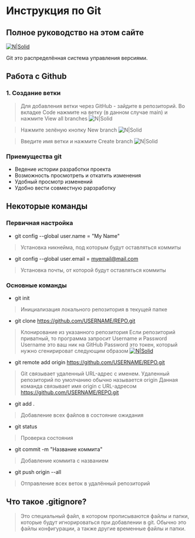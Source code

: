 # Инструкция по Git
## Полное руководство на этом сайте

[![N|Solid](https://git-scm.com/images/logo@2x.png)](https://git-scm.com/docs)


Git это распределённая система управления версиями.


## Работа с Github

### 1. Создание ветки
> Для добавления ветки через GitHub - зайдите в репозиторий.
> Во вкладке Code нажмите на ветку (в данном случае main) и нажмите View all branches
![N|Solid](https://sun9-west.userapi.com/sun9-2/s/v1/ig2/Dhh4Xf7-wbUHfiX1RzVZGSV5oN7KsUwcVfStJwfjsIAk2iN5K1BNcGMPn5mLILm2n_57iKcbVljLf9LryY9hVaLC.jpg?size=1280x766&quality=96&type=album)

> Нажмите зелёную кнопку New branch
![N|Solid](https://sun9-north.userapi.com/sun9-88/s/v1/ig2/XHHzHCx4-Kwso68LiEKAdG7c_t5MGIe_GXpUeuNyyXHyFOpK0uilz2OKZXYosJtwVwFuL2ZSceQZsPzhPapchcTy.jpg?size=1280x766&quality=96&type=album)

> Введите имя ветки и нажмите Create branch
![N|Solid](https://sun9-east.userapi.com/sun9-20/s/v1/ig2/OAdiaPhDn6bqzH8Ff0ID8F62YZjALBrUF5_o58isANivUDrFO3L4rDoWtKp_rTFODli-xbzEBR6BlH5z4R_woKVC.jpg?size=902x580&quality=96&type=album)

### Приемущества git
- Ведение истории разработки проекта
- Возможность просмотреть и откатить изменения
- Удобный просмотр изменений
- Удобно вести совместную рарзработку

## Некоторые команды
### Первичная настройка
- git config --global user.name = "My Name"
> Установка никнейма, под которым будут оставляться коммиты
- git config --global user.email = myemail@mail.com
> Установка почты, от которой будут оставляться коммиты

### Основные команды
- git init
> Инициализация локального репозитория в текущей папке
- git clone https://github.com/USERNAME/REPO.git
> Клонирование из указанного репозитория
> Если репозиторий приватный, то программа запросит Username и Password
> Username это ваш ник на GitHub
> Password это токен, который нужно сгенирироват следующим образом
[![N|Solid](https://miro.medium.com/max/1400/1*SSRjtoQ0H2X3SBPOiJ5rZw.jpeg)](https://docs.github.com/ru/authentication/keeping-your-account-and-data-secure/creating-a-personal-access-token)
- git remote add origin https://github.com/USERNAME/REPO.git
> Git связывает удаленный URL-адрес с именем. Удаленный репозиторий по умолчанию обычно называется origin
> Данная команда связывает имя origin с URL-адресом https://github.com/USERNAME/REPO.git
- git add .
> Добавление всех файлов в состояние ожидания
- git status
> Проверка состояния
- git commit -m "Название коммита"
> Добавление коммита с названием
- git push origin --all
> Отправление всех веток в удалённый репозиторий

## Что такое .gitignore?

> Это специальный файл, в котором
> прописываются файлы и папки,
> которые будут игнорироваться при
> добавлении в git. Обычно это файлы 
> конфигурации, а также другие
>  временные файлы и папки. 
